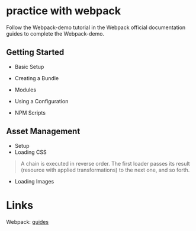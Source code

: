 # practice with webpack

Follow the Webpack-demo tutorial in the Webpack official documentation guides to complete the Webpack-demo.

## Getting Started

- Basic Setup

- Creating a Bundle

- Modules

- Using a Configuration

- NPM Scripts

## Asset Management

- Setup
- Loading CSS

> A chain is executed in reverse order. The first loader passes its result (resource with applied transformations) to the next one, and so forth.

- Loading Images



# Links

Webpack: [guides](https://webpack.js.org/guides/)

